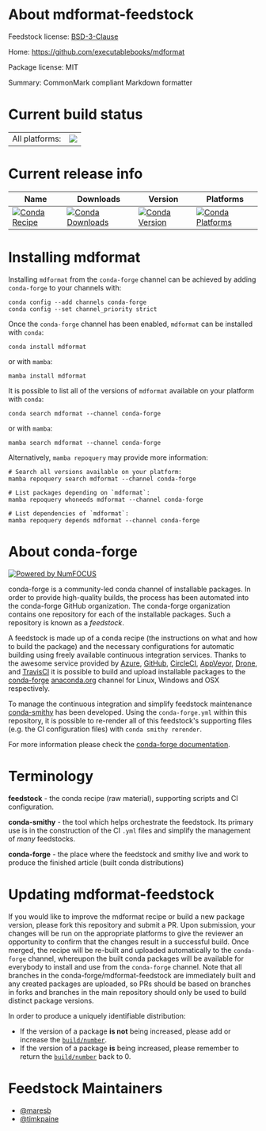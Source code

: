 About mdformat-feedstock
========================

Feedstock license: [BSD-3-Clause](https://github.com/conda-forge/mdformat-feedstock/blob/main/LICENSE.txt)

Home: https://github.com/executablebooks/mdformat

Package license: MIT

Summary: CommonMark compliant Markdown formatter

Current build status
====================


<table><tr><td>All platforms:</td>
    <td>
      <a href="https://dev.azure.com/conda-forge/feedstock-builds/_build/latest?definitionId=12731&branchName=main">
        <img src="https://dev.azure.com/conda-forge/feedstock-builds/_apis/build/status/mdformat-feedstock?branchName=main">
      </a>
    </td>
  </tr>
</table>

Current release info
====================

| Name | Downloads | Version | Platforms |
| --- | --- | --- | --- |
| [![Conda Recipe](https://img.shields.io/badge/recipe-mdformat-green.svg)](https://anaconda.org/conda-forge/mdformat) | [![Conda Downloads](https://img.shields.io/conda/dn/conda-forge/mdformat.svg)](https://anaconda.org/conda-forge/mdformat) | [![Conda Version](https://img.shields.io/conda/vn/conda-forge/mdformat.svg)](https://anaconda.org/conda-forge/mdformat) | [![Conda Platforms](https://img.shields.io/conda/pn/conda-forge/mdformat.svg)](https://anaconda.org/conda-forge/mdformat) |

Installing mdformat
===================

Installing `mdformat` from the `conda-forge` channel can be achieved by adding `conda-forge` to your channels with:

```
conda config --add channels conda-forge
conda config --set channel_priority strict
```

Once the `conda-forge` channel has been enabled, `mdformat` can be installed with `conda`:

```
conda install mdformat
```

or with `mamba`:

```
mamba install mdformat
```

It is possible to list all of the versions of `mdformat` available on your platform with `conda`:

```
conda search mdformat --channel conda-forge
```

or with `mamba`:

```
mamba search mdformat --channel conda-forge
```

Alternatively, `mamba repoquery` may provide more information:

```
# Search all versions available on your platform:
mamba repoquery search mdformat --channel conda-forge

# List packages depending on `mdformat`:
mamba repoquery whoneeds mdformat --channel conda-forge

# List dependencies of `mdformat`:
mamba repoquery depends mdformat --channel conda-forge
```


About conda-forge
=================

[![Powered by
NumFOCUS](https://img.shields.io/badge/powered%20by-NumFOCUS-orange.svg?style=flat&colorA=E1523D&colorB=007D8A)](https://numfocus.org)

conda-forge is a community-led conda channel of installable packages.
In order to provide high-quality builds, the process has been automated into the
conda-forge GitHub organization. The conda-forge organization contains one repository
for each of the installable packages. Such a repository is known as a *feedstock*.

A feedstock is made up of a conda recipe (the instructions on what and how to build
the package) and the necessary configurations for automatic building using freely
available continuous integration services. Thanks to the awesome service provided by
[Azure](https://azure.microsoft.com/en-us/services/devops/), [GitHub](https://github.com/),
[CircleCI](https://circleci.com/), [AppVeyor](https://www.appveyor.com/),
[Drone](https://cloud.drone.io/welcome), and [TravisCI](https://travis-ci.com/)
it is possible to build and upload installable packages to the
[conda-forge](https://anaconda.org/conda-forge) [anaconda.org](https://anaconda.org/)
channel for Linux, Windows and OSX respectively.

To manage the continuous integration and simplify feedstock maintenance
[conda-smithy](https://github.com/conda-forge/conda-smithy) has been developed.
Using the ``conda-forge.yml`` within this repository, it is possible to re-render all of
this feedstock's supporting files (e.g. the CI configuration files) with ``conda smithy rerender``.

For more information please check the [conda-forge documentation](https://conda-forge.org/docs/).

Terminology
===========

**feedstock** - the conda recipe (raw material), supporting scripts and CI configuration.

**conda-smithy** - the tool which helps orchestrate the feedstock.
                   Its primary use is in the construction of the CI ``.yml`` files
                   and simplify the management of *many* feedstocks.

**conda-forge** - the place where the feedstock and smithy live and work to
                  produce the finished article (built conda distributions)


Updating mdformat-feedstock
===========================

If you would like to improve the mdformat recipe or build a new
package version, please fork this repository and submit a PR. Upon submission,
your changes will be run on the appropriate platforms to give the reviewer an
opportunity to confirm that the changes result in a successful build. Once
merged, the recipe will be re-built and uploaded automatically to the
`conda-forge` channel, whereupon the built conda packages will be available for
everybody to install and use from the `conda-forge` channel.
Note that all branches in the conda-forge/mdformat-feedstock are
immediately built and any created packages are uploaded, so PRs should be based
on branches in forks and branches in the main repository should only be used to
build distinct package versions.

In order to produce a uniquely identifiable distribution:
 * If the version of a package **is not** being increased, please add or increase
   the [``build/number``](https://docs.conda.io/projects/conda-build/en/latest/resources/define-metadata.html#build-number-and-string).
 * If the version of a package **is** being increased, please remember to return
   the [``build/number``](https://docs.conda.io/projects/conda-build/en/latest/resources/define-metadata.html#build-number-and-string)
   back to 0.

Feedstock Maintainers
=====================

* [@maresb](https://github.com/maresb/)
* [@timkpaine](https://github.com/timkpaine/)

